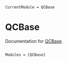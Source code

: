 ```@meta
CurrentModule = QCBase
```

# QCBase

Documentation for [QCBase](https://github.com/nmayhall-vt/QCBase.jl).

```@index
```

```@autodocs
Modules = [QCBase]
```
